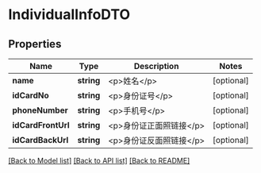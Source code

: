 # IndividualInfoDTO

## Properties
Name | Type | Description | Notes
------------ | ------------- | ------------- | -------------
**name** | **string** | &lt;p&gt;姓名&lt;/p&gt; | [optional] 
**idCardNo** | **string** | &lt;p&gt;身份证号&lt;/p&gt; | [optional] 
**phoneNumber** | **string** | &lt;p&gt;手机号&lt;/p&gt; | [optional] 
**idCardFrontUrl** | **string** | &lt;p&gt;身份证正面照链接&lt;/p&gt; | [optional] 
**idCardBackUrl** | **string** | &lt;p&gt;身份证反面照链接&lt;/p&gt; | [optional] 

[[Back to Model list]](../README.md#documentation-for-models) [[Back to API list]](../README.md#documentation-for-api-endpoints) [[Back to README]](../README.md)


